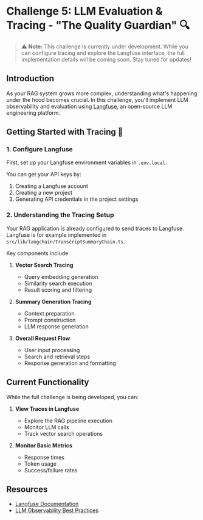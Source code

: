 # Challenge 5: LLM Evaluation & Tracing - "The Quality Guardian" 🔍

> ⚠️ **Note:** This challenge is currently under development. While you can configure tracing and explore the Langfuse interface, the full implementation details will be coming soon. Stay tuned for updates!

## Introduction

As your RAG system grows more complex, understanding what's happening under the hood becomes crucial. In this challenge, you'll implement LLM observability and evaluation using [Langfuse](https://langfuse.com/docs/get-started), an open-source LLM engineering platform.

## Getting Started with Tracing 🚀

### 1. Configure Langfuse

First, set up your Langfuse environment variables in `.env.local`:

You can get your API keys by:
1. Creating a Langfuse account
2. Creating a new project
3. Generating API credentials in the project settings

### 2. Understanding the Tracing Setup

Your RAG application is already configured to send traces to Langfuse.
Langfuse is for example implemented in `src/lib/langchain/TranscriptSummaryChain.ts`.

Key components include:

1. **Vector Search Tracing**
   - Query embedding generation
   - Similarity search execution
   - Result scoring and filtering

2. **Summary Generation Tracing**
   - Context preparation
   - Prompt construction
   - LLM response generation

3. **Overall Request Flow**
   - User input processing
   - Search and retrieval steps
   - Response generation and formatting


## Current Functionality

While the full challenge is being developed, you can:

1. **View Traces in Langfuse**
   - Explore the RAG pipeline execution
   - Monitor LLM calls
   - Track vector search operations

2. **Monitor Basic Metrics**
   - Response times
   - Token usage
   - Success/failure rates

## Resources

- [Langfuse Documentation](https://langfuse.com/docs/get-started)
- [LLM Observability Best Practices](https://langfuse.com/blog)
